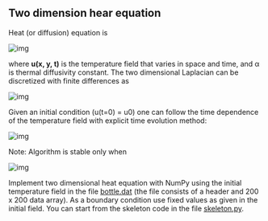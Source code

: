 ## Two dimension hear equation

Heat (or diffusion) equation is

<!--- Equation
\frac{\partial u}{\partial t} = \alpha \nabla^2 u
---> 

![img](http://quicklatex.com/cache3/d2/ql_b3f6b8bdc3a8862c73c5a97862afb9d2_l3.png)

where **u(x, y, t)** is the temperature field that varies in space and time, and α is thermal diffusivity constant. The two dimensional Laplacian can be discretized with finite differences as

<!--- Equation
\begin{align*}
\nabla^2 u  &= \frac{u(i-1,j)-2u(i,j)+u(i+1,j)}{(\Delta x)^2} \\
 &+ \frac{u(i,j-1)-2u(i,j)+u(i,j+1)}{(\Delta y)^2}
\end{align*}
---> 

![img](http://quicklatex.com/cache3/2d/ql_59f49ed64dbbe76704e0679b8ad7c22d_l3.png)

Given an initial condition (u(t=0) = u0) one can follow the time dependence of the temperature field with explicit time evolution method:

<!--- Equation
u^{m+1}(i,j) = u^m(i,j) + \Delta t \alpha \nabla^2 u^m(i,j) 
---> 

![img](http://quicklatex.com/cache3/9e/ql_9eb7ce5f3d5eccd6cfc1ff5638bf199e_l3.png)

Note: Algorithm is stable only when

<!--- Equation
\Delta t < \frac{1}{2 \alpha} \frac{(\Delta x \Delta y)^2}{(\Delta x)^2 (\Delta y)^2}
--->

![img](http://quicklatex.com/cache3/d1/ql_0e7107049c9183d11dbb1e81174280d1_l3.png)

Implement two dimensional heat equation with NumPy using the initial temperature field in the file [bottle.dat](bottle.dat) (the file consists of a header and 200 x 200 data array). As a boundary condition use fixed values as given in the initial field. You can start from the skeleton code in the file [skeleton.py](skeleton.py).


